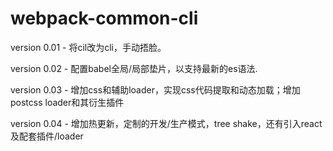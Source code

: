 # webpack-common-cli

version 0.01 - 将cil改为cli，手动捂脸。  

version 0.02 - 配置babel全局/局部垫片，以支持最新的es语法.   

version 0.03 - 增加css和辅助loader，实现css代码提取和动态加载；增加postcss loader和其衍生插件  
 
version 0.04 - 增加热更新，定制的开发/生产模式，tree shake，还有引入react及配套插件/loader
